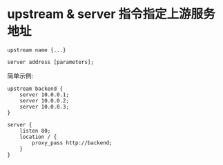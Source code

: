 # upstream & server 指令指定上游服务地址

```nginx
upstream name {...}

server address [parameters]; 
```
简单示例:

```nginx
upstream backend {
    server 10.0.0.1;
    server 10.0.0.2;
    server 10.0.0.3;
}

server {
    listen 80;
    location / {
        proxy_pass http://backend;
    }
}
```

# 
